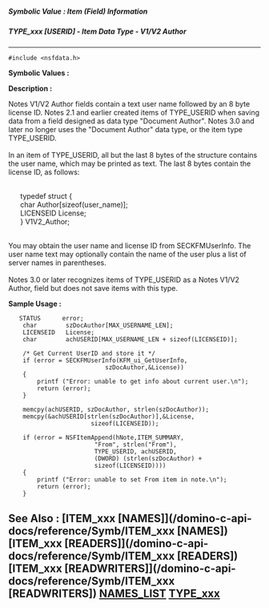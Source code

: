 ##### Symbolic Value : Item (Field) Information
##### TYPE_xxx [USERID] - Item Data Type - V1/V2 Author
---
```
#include <nsfdata.h>
```

**Symbolic Values :**



**Description :**

Notes V1/V2 Author fields contain a text user name followed by an 8 byte license ID. Notes 2.1 and earlier created items of TYPE_USERID when saving data from a field designed as data type &quot;Document Author&quot;.  Notes 3.0 and later no longer uses the &quot;Document Author&quot; data type, or the item type TYPE_USERID.<br>
<br>
In an item of TYPE_USERID, all but the last 8 bytes of the structure contains the user name, which may be printed as text.  The last 8 bytes contain the license ID, as follows:<br>

<ul><br>
typedef struct {<br>
   char      Author[sizeof(user_name)];<br>
   LICENSEID License;<br>
} V1V2_Author;</ul>
<br>
You may obtain the user name and license ID from SECKFMUserInfo.  The user name text may optionally contain the name of the user plus a list of server names in parentheses.<br>
<br>
Notes 3.0 or later recognizes items of TYPE_USERID as a Notes V1/V2 Author, field but does not save items with this type.


**Sample Usage :**
```
   STATUS      error;
    char        szDocAuthor[MAX_USERNAME_LEN];
    LICENSEID   License;
    char        achUSERID[MAX_USERNAME_LEN + sizeof(LICENSEID)];

    /* Get Current UserID and store it */
    if (error = SECKFMUserInfo(KFM_ui_GetUserInfo,
                           szDocAuthor,&License))
    {
        printf ("Error: unable to get info about current user.\n");
        return (error);
    }
                
    memcpy(achUSERID, szDocAuthor, strlen(szDocAuthor));
    memcpy(&achUSERID[strlen(szDocAuthor)],&License,
                       sizeof(LICENSEID));

    if (error = NSFItemAppend(hNote,ITEM_SUMMARY,
                        "From", strlen("From"),
                        TYPE_USERID, achUSERID,
                        (DWORD) (strlen(szDocAuthor) +
                        sizeof(LICENSEID))))
    {
        printf ("Error: unable to set From item in note.\n");
        return (error);
    } 
```

**See Also :**
[ITEM_xxx [NAMES]](/domino-c-api-docs/reference/Symb/ITEM_xxx [NAMES])
[ITEM_xxx [READERS]](/domino-c-api-docs/reference/Symb/ITEM_xxx [READERS])
[ITEM_xxx [READWRITERS]](/domino-c-api-docs/reference/Symb/ITEM_xxx [READWRITERS])
[NAMES_LIST](/domino-c-api-docs/reference/Data/NAMES_LIST)
[TYPE_xxx](/domino-c-api-docs/reference/Symb/TYPE_xxx)
---

